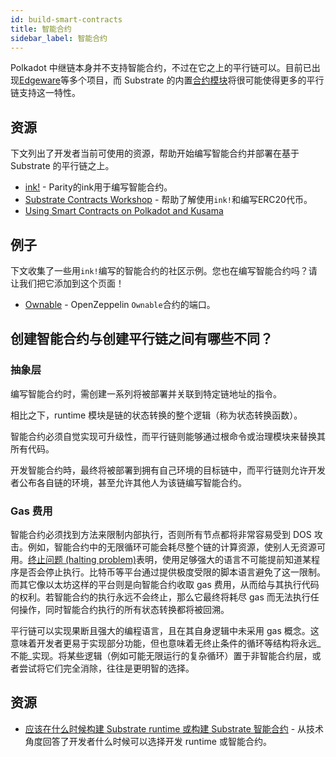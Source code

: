 ```yaml
---
id: build-smart-contracts
title: 智能合约
sidebar_label: 智能合约
---
```


Polkadot 中继链本身并不支持智能合约，不过在它之上的平行链可以。目前已出现[Edgeware](https://edgewa.re)等多个项目，而 Substrate 的内置[合约模块](https://crates.parity.io/srml_contract/index.html)将很可能使得更多的平行链支持这一特性。

## 资源

下文列出了开发者当前可使用的资源，帮助开始编写智能合约并部署在基于 Substrate 的平行链之上。

- [ink!](https://github.com/paritytech/ink) - Parity的ink用于编写智能合约。
- [Substrate Contracts Workshop](https://substrate.dev/substrate-contracts-workshop/#/) - 帮助了解使用`ink!`和编写ERC20代币。
- [Using Smart Contracts on Polkadot and Kusama](https://www.youtube.com/watch?v=fKHkFBXaUxQ&list=PLOyWqupZ-WGuAuS00rK-pebTMAOxW41W8&index=6)

## 例子

下文收集了一些用`ink!`编写的智能合约的社区示例。您也在编写智能合约吗？请让我们把它添加到这个页面！

- [Ownable](https://github.com/JesseAbram/foRust/) - OpenZeppelin `Ownable`合约的端口。

## 创建智能合约与创建平行链之间有哪些不同？

### 抽象层

编写智能合约时，需创建一系列将被部署并关联到特定链地址的指令。

相比之下，runtime 模块是链的状态转换的整个逻辑（称为状态转换函数）。

智能合约必须自觉实现可升级性，而平行链则能够通过根命令或治理模块来替换其所有代码。

开发智能合约時，最终将被部署到拥有自己环境的目标链中，而平行链则允许开发者公布各自链的环境，甚至允许其他人为该链编写智能合约。

### Gas 费用

智能合约必须找到方法来限制内部执行，否则所有节点都将非常容易受到 DOS 攻击。例如，智能合约中的无限循环可能会耗尽整个链的计算资源，使别人无资源可用。[终止问题 (halting problem)](https://en.wikipedia.org/wiki/Halting_problem)表明，使用足够强大的语言不可能提前知道某程序是否会停止执行。比特币等平台通过提供极度受限的脚本语言避免了这一限制。而其它像以太坊这样的平台则是向智能合约收取 gas 费用，从而给与其执行代码的权利。若智能合约的执行永远不会终止，那么它最终将耗尽 gas 而无法执行任何操作，同时智能合约执行的所有状态转换都将被回溯。

平行链可以实现果断且强大的编程语言，且在其自身逻辑中未采用 gas 概念。这意味着开发者更易于实现部分功能，但也意味着无终止条件的循环等结构将永远_不能_实现。将某些逻辑（例如可能无限运行的复杂循环）置于非智能合约层，或者尝试将它们完全消除，往往是更明智的选择。

## 资源

- [应该在什么时候构建 Substrate runtime 或构建 Substrate 智能合约](https://stackoverflow.com/a/56041305) - 从技术角度回答了开发者什么时候可以选择开发 runtime 或智能合约。
